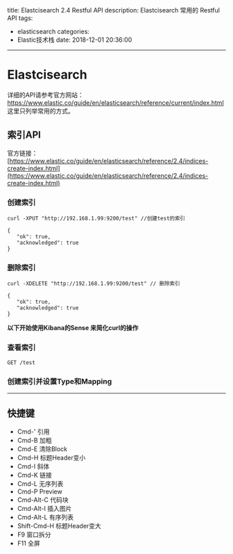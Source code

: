title: Elastcisearch 2.4 Restful API
description: Elastcisearch 常用的 Restful API
tags:
  - elasticsearch
categories:
  - Elastic技术栈
date: 2018-12-01 20:36:00
---

# Elastcisearch
详细的API请参考官方网站： https://www.elastic.co/guide/en/elasticsearch/reference/current/index.html 这里只列举常用的方式。
## 索引API
官方链接： [https://www.elastic.co/guide/en/elasticsearch/reference/2.4/indices-create-index.html](https://www.elastic.co/guide/en/elasticsearch/reference/2.4/indices-create-index.html)
### 创建索引
```
curl -XPUT "http://192.168.1.99:9200/test" //创建test的索引
```
```
{
   "ok": true,
   "acknowledged": true
}
```
### 删除索引
```
curl -XDELETE "http://192.168.1.99:9200/test" // 删除索引
```
```
{
   "ok": true,
   "acknowledged": true
}
```

**以下开始使用Kibana的Sense 来简化curl的操作**
### 查看索引
```
GET /test
```
### 创建索引并设置Type和Mapping

-------------------


## 快捷键

- Cmd-' 引用
- Cmd-B	加粗
- Cmd-E	 清除Block
- Cmd-H	 标题Header变小
- Cmd-I	   斜体
- Cmd-K	  链接
- Cmd-L	 无序列表
- Cmd-P	 Preview
- Cmd-Alt-C	 代码块
- Cmd-Alt-I	 插入图片
- Cmd-Alt-L	有序列表
- Shift-Cmd-H  标题Header变大
- F9	 窗口拆分
- F11	全屏


